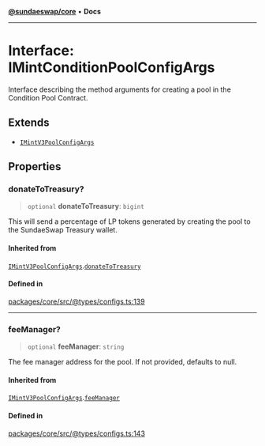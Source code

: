 [**@sundaeswap/core**](../../README.md) • **Docs**

***

# Interface: IMintConditionPoolConfigArgs

Interface describing the method arguments for creating a pool
in the Condition Pool Contract.

## Extends

- [`IMintV3PoolConfigArgs`](IMintV3PoolConfigArgs.md)

## Properties

### donateToTreasury?

> `optional` **donateToTreasury**: `bigint`

This will send a percentage of LP tokens generated by creating the pool
to the SundaeSwap Treasury wallet.

#### Inherited from

[`IMintV3PoolConfigArgs`](IMintV3PoolConfigArgs.md).[`donateToTreasury`](IMintV3PoolConfigArgs.md#donatetotreasury)

#### Defined in

[packages/core/src/@types/configs.ts:139](https://github.com/SundaeSwap-finance/sundae-sdk/blob/main/packages/core/src/@types/configs.ts#L139)

***

### feeManager?

> `optional` **feeManager**: `string`

The fee manager address for the pool. If not provided, defaults to null.

#### Inherited from

[`IMintV3PoolConfigArgs`](IMintV3PoolConfigArgs.md).[`feeManager`](IMintV3PoolConfigArgs.md#feemanager)

#### Defined in

[packages/core/src/@types/configs.ts:143](https://github.com/SundaeSwap-finance/sundae-sdk/blob/main/packages/core/src/@types/configs.ts#L143)
